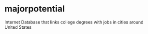 # majorpotential
Internet Database that links college degrees with jobs in cities around United States
